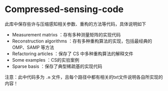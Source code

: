 # Compressed-sensing-code

此库中保存些许与压缩感知相关参数、重构的方法等代码，具体说明如下 <br>

- Measurement matrixs ：存有多种测量矩阵的实现代码
- Reconstruction algorithms ：存有多种重构算法的实现，包括最经典的 OMP、SAMP 等方法
- Refactoring articles ：保存了 CS 中多种重构算法的解释文件
- Some examples ：CS的实验案例
- Sparse basis ：保存了典型稀疏基的实现代码

注意：此中代码多为 `.m` 文件，且每个路径中都有相关的txt文件说明各自所实现的内容！
